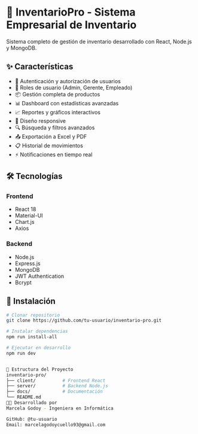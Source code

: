 # 🏢 InventarioPro - Sistema Empresarial de Inventario

Sistema completo de gestión de inventario desarrollado con React, Node.js y MongoDB.

## ✨ Características

- 🔐 Autenticación y autorización de usuarios
- 👥 Roles de usuario (Admin, Gerente, Empleado)
- 📦 Gestión completa de productos
- 📊 Dashboard con estadísticas avanzadas
- 📈 Reportes y gráficos interactivos
- 📱 Diseño responsive
- 🔍 Búsqueda y filtros avanzados
- 📤 Exportación a Excel y PDF
- 📋 Historial de movimientos
- ⚡ Notificaciones en tiempo real

## 🛠️ Tecnologías

### Frontend
- React 18
- Material-UI
- Chart.js
- Axios

### Backend
- Node.js
- Express.js
- MongoDB
- JWT Authentication
- Bcrypt

## 🚀 Instalación

```bash
# Clonar repositorio
git clone https://github.com/tu-usuario/inventario-pro.git

# Instalar dependencias
npm run install-all

# Ejecutar en desarrollo
npm run dev


📁 Estructura del Proyecto
inventario-pro/
├── client/          # Frontend React
├── server/          # Backend Node.js
├── docs/            # Documentación
└── README.md
👩‍💻 Desarrollado por
Marcela Godoy - Ingeniera en Informática

GitHub: @tu-usuario
Email: marcelagodoycuello93@gmail.com
